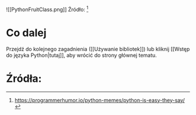 ![[PythonFruitClass.png]]
Źródło: [^meme1]
# Co dalej

Przejdź do kolejnego zagadnienia ([[Używanie bibliotek]]) lub kliknij [[Wstęp do języka Python|tutaj]], aby wrócić do strony głównej tematu.
# Źródła:
[^meme1]: https://programmerhumor.io/python-memes/python-is-easy-they-say/
